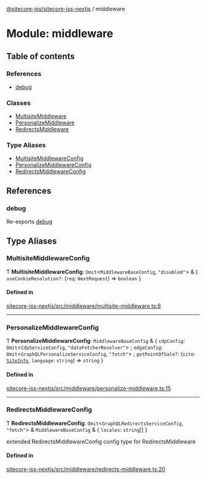 [@sitecore-jss/sitecore-jss-nextjs](../README.md) / middleware

# Module: middleware

## Table of contents

### References

- [debug](middleware.md#debug)

### Classes

- [MultisiteMiddleware](../classes/middleware.MultisiteMiddleware.md)
- [PersonalizeMiddleware](../classes/middleware.PersonalizeMiddleware.md)
- [RedirectsMiddleware](../classes/middleware.RedirectsMiddleware.md)

### Type Aliases

- [MultisiteMiddlewareConfig](middleware.md#multisitemiddlewareconfig)
- [PersonalizeMiddlewareConfig](middleware.md#personalizemiddlewareconfig)
- [RedirectsMiddlewareConfig](middleware.md#redirectsmiddlewareconfig)

## References

### debug

Re-exports [debug](index.md#debug)

## Type Aliases

### MultisiteMiddlewareConfig

Ƭ **MultisiteMiddlewareConfig**: `Omit`<`MiddlewareBaseConfig`, `"disabled"`\> & { `useCookieResolution?`: (`req`: `NextRequest`) => `boolean` }

#### Defined in

[sitecore-jss-nextjs/src/middleware/multisite-middleware.ts:6](https://github.com/Sitecore/jss/blob/19e6229c3/packages/sitecore-jss-nextjs/src/middleware/multisite-middleware.ts#L6)

---

### PersonalizeMiddlewareConfig

Ƭ **PersonalizeMiddlewareConfig**: `MiddlewareBaseConfig` & { `cdpConfig`: `Omit`<`CdpServiceConfig`, `"dataFetcherResolver"`\> ; `edgeConfig`: `Omit`<`GraphQLPersonalizeServiceConfig`, `"fetch"`\> ; `getPointOfSale?`: (`site`: [`SiteInfo`](index.md#siteinfo), `language`: `string`) => `string` }

#### Defined in

[sitecore-jss-nextjs/src/middleware/personalize-middleware.ts:15](https://github.com/Sitecore/jss/blob/19e6229c3/packages/sitecore-jss-nextjs/src/middleware/personalize-middleware.ts#L15)

---

### RedirectsMiddlewareConfig

Ƭ **RedirectsMiddlewareConfig**: `Omit`<`GraphQLRedirectsServiceConfig`, `"fetch"`\> & `MiddlewareBaseConfig` & { `locales`: `string`[] }

extended RedirectsMiddlewareConfig config type for RedirectsMiddleware

#### Defined in

[sitecore-jss-nextjs/src/middleware/redirects-middleware.ts:20](https://github.com/Sitecore/jss/blob/19e6229c3/packages/sitecore-jss-nextjs/src/middleware/redirects-middleware.ts#L20)
